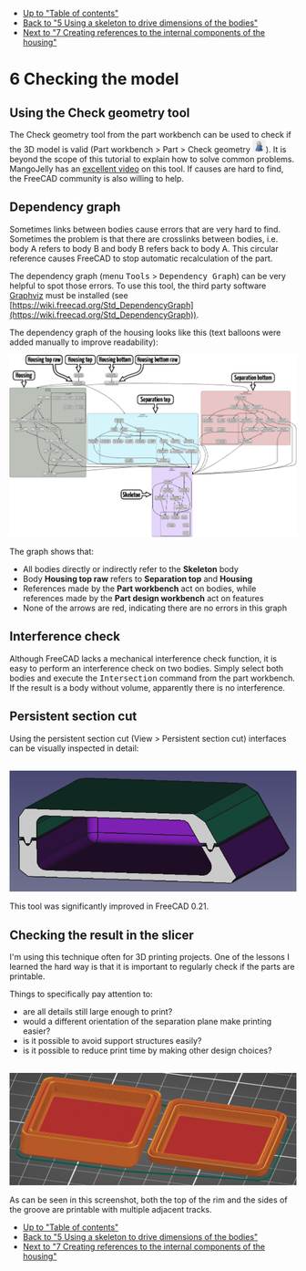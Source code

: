 * [Up to "Table of contents"](../Readme.md)
* [Back to "5 Using a skeleton to drive dimensions of the bodies"](../05-skeleton-body/Readme.md)
* [Next to "7 Creating references to the internal components of the housing"](../07-referencing-components/Readme.md)

# 6 Checking the model

## Using the Check geometry tool

The Check geometry tool from the part workbench can be used to check if the 3D model is valid (Part workbench > Part > Check geometry ![Dependency graph](./images/check-geometry-button-small.png)). It is beyond the scope of this tutorial to explain how to solve common problems. MangoJelly has an [excellent video](https://www.youtube.com/watch?v=bw1Y5mrHrWY) on this tool. If causes are hard to find, the FreeCAD community is also willing to help.

## Dependency graph

Sometimes links between bodies cause errors that are very hard to find. Sometimes the problem is that there are crosslinks between bodies, i.e. body A refers to body B and body B refers back to body A. This circular reference causes FreeCAD to stop automatic recalculation of the part.

The dependency graph (menu <kbd>Tools</kbd> > <kbd>Dependency Graph</kbd>) can be very helpful to spot those errors. To use this tool, the third party software [Graphviz](https://graphviz.org/) must be installed (see [https://wiki.freecad.org/Std_DependencyGraph](https://wiki.freecad.org/Std_DependencyGraph)).

The dependency graph of the housing looks like this (text balloons were added manually to improve readability):

![Dependency graph](./images/dependency-graph.png)

The graph shows that:
* All bodies directly or indirectly refer to the **Skeleton** body 
* Body **Housing top raw** refers to **Separation top** and **Housing**
* References made by the **Part workbench** act on bodies, while references made by the **Part design workbench** act on features
* None of the arrows are red, indicating there are no errors in this graph


## Interference check

Although FreeCAD lacks a mechanical interference check function, it is easy to perform an interference check on two bodies. Simply select both bodies and execute the <kbd>Intersection</kbd> command from the part workbench. If the result is a body without volume, apparently there is no interference.

## Persistent section cut

Using the persistent section cut (View > Persistent section cut) interfaces can be visually inspected in detail:

<p align="center">
  <img src="./images/persistent-section-cut.png" alt="Persistent section cut" width="548">
</p>

This tool was significantly improved in FreeCAD 0.21.


## Checking the result in the slicer

I'm using this technique often for 3D printing projects. One of the lessons I learned the hard way is that it is important to regularly check if the parts are printable.

Things to specifically pay attention to:
- are all details still large enough to print?
- would a different orientation of the separation plane make printing easier?
- is it possible to avoid support structures easily?
- is it possible to reduce print time by making other design choices?

<p align="center">
  <img src="./images/slicing.png" alt="Slicing" width="1075">
</p>

As can be seen in this screenshot, both the top of the rim and the sides of the groove are printable with multiple adjacent tracks.

* [Up to "Table of contents"](../Readme.md)
* [Back to "5 Using a skeleton to drive dimensions of the bodies"](../05-skeleton-body/Readme.md)
* [Next to "7 Creating references to the internal components of the housing"](../07-referencing-components/Readme.md)
